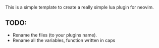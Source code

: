 This is a simple template to create a really simple lua plugin for neovim.

TODO:
-----
- Rename the files (to your plugins name).
- Rename all the variables, function written in caps
